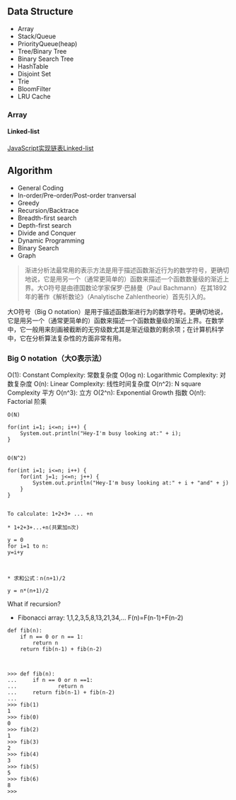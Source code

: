 ## Data Structure

* Array
* Stack/Queue
* PriorityQueue(heap)
* Tree/Binary Tree
* Binary Search Tree
* HashTable
* Disjoint Set
* Trie
* BloomFilter
* LRU Cache

### Array

#### Linked-list
[JavaScript实现链表Linked-list](https://www.jianshu.com/p/f254ec665e57)


## Algorithm

* General Coding
* In-order/Pre-order/Post-order tranversal
* Greedy
* Recursion/Backtrace
* Breadth-first search
* Depth-first search
* Divide and Conquer
* Dynamic Programming
* Binary Search
* Graph

> 渐进分析法最常用的表示方法是用于描述函数渐近行为的数学符号，更确切地说，它是用另一个（通常更简单的）函数来描述一个函数数量级的渐近上界。大O符号是由德国数论学家保罗·巴赫曼（Paul Bachmann）在其1892年的著作《解析数论》（Analytische Zahlentheorie）首先引入的。

大O符号（Big O notation）是用于描述函数渐进行为的数学符号。更确切地说，它是用另一个（通常更简单的）函数来描述一个函数数量级的渐近上界。在数学中，它一般用来刻画被截断的无穷级数尤其是渐近级数的剩余项；在计算机科学中，它在分析算法复杂性的方面非常有用。

### Big O notation（大O表示法）

O(1): 		Constant Complexity: 常数复杂度
O(log n):   Logarithmic Complexity: 对数复杂度
O(n):	    Linear Complexity: 线性时间复杂度
O(n^2):		N square Complexity 平方
O(n^3):	    立方
O(2^n):	    Exponential Growth 指数
O(n!): 		Factorial 阶乘


```
O(N)

for(int i=1; i<=n; i++) {
	System.out.println("Hey-I'm busy looking at:" + i);
}


O(N^2)

for(int i=1; i<=n; i++) {
	for(int j=1; j<=n; j++) {
		System.out.println("Hey-I'm busy looking at:" + i + "and" + j)
	}
}


To calculate: 1+2+3+ ... +n 

* 1+2+3+...+n(共累加n次)

y = 0
for i=1 to n:
y=i+y



* 求和公式：n(n+1)/2

y = n*(n+1)/2

```

What if recursion?

* Fibonacci array: 1,1,2,3,5,8,13,21,34,...
F(n)=F(n-1)+F(n-2)

```
def fib(n):
	if n == 0 or n == 1:
		return n
	return fib(n-1) + fib(n-2)



>>> def fib(n):
...     if n == 0 or n ==1:
...             return n
...     return fib(n-1) + fib(n-2)
...
>>> fib(1)
1
>>> fib(0)
0
>>> fib(2)
1
>>> fib(3)
2
>>> fib(4)
3
>>> fib(5)
5
>>> fib(6)
8
>>>
```







